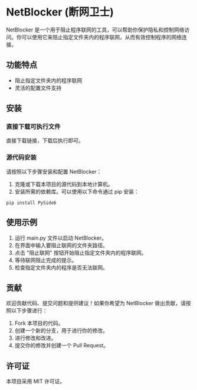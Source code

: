 # NetBlocker (断网卫士)

NetBlocker 是一个用于阻止程序联网的工具，可以帮助你保护隐私和控制网络访问。你可以使用它来阻止指定文件夹内的程序联网，从而有效控制程序的网络连接。

## 功能特点

- 阻止指定文件夹内的程序联网
- 灵活的配置文件支持

## 安装
### 直接下载可执行文件

直接下载链接，下载后执行即可。

### 源代码安装
请按照以下步骤安装和配置 NetBlocker：

1. 克隆或下载本项目的源代码到本地计算机。
2. 安装所需的依赖库。可以使用以下命令通过 pip 安装：

```shell
pip install PySide6
```

## 使用示例

1. 运行 main.py 文件以启动 NetBlocker。
2. 在界面中输入要阻止联网的文件夹路径。
3. 点击 "阻止联网" 按钮开始阻止指定文件夹内的程序联网。
4. 等待联网阻止完成的提示。
5. 检查指定文件夹内的程序是否无法联网。

## 贡献
欢迎贡献代码、提交问题和提供建议！如果你希望为 NetBlocker 做出贡献，请按照以下步骤进行：

1. Fork 本项目的代码。
2. 创建一个新的分支，用于进行你的修改。
3. 进行修改和改进。
4. 提交你的修改并创建一个 Pull Request。
## 许可证
本项目采用 MIT 许可证。